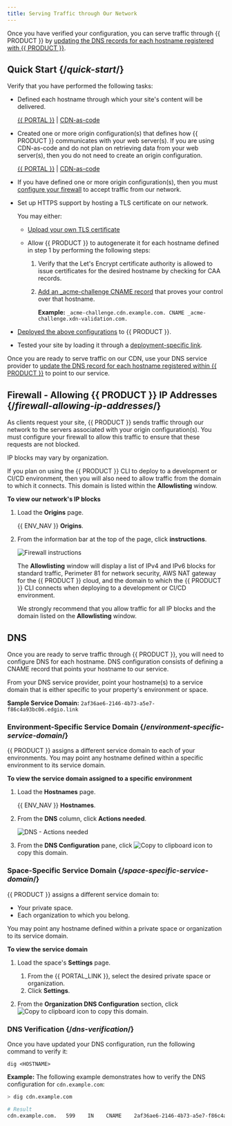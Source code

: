 ```yaml
---
title: Serving Traffic through Our Network
---
```


Once you have verified your configuration, you can serve traffic through {{ PRODUCT }} by [updating the DNS records for each hostname registered with {{ PRODUCT }}](#dns). 

## Quick Start {/*quick-start*/}

Verify that you have performed the following tasks:

-   Defined each hostname through which your site's content will be delivered. 

    [{{ PORTAL }}](#add-modify-delete-hostname) | [CDN-as-code](/guides/performance/cdn_as_code/edgio_config#environments)

-   Created one or more origin configuration(s) that defines how {{ PRODUCT }} communicates with your web server(s). If you are using CDN-as-code and do not plan on retrieving data from your web server(s), then you do not need to create an origin configuration.

    [{{ PORTAL }}](#add-an-origin-configuration) | [CDN-as-code](/guides/performance/cdn_as_code#defining-origins)

-   If you have defined one or more origin configuration(s), then you must [configure your firewall](#firewall-allowing-ip-addresses)  to accept traffic from our network.
-   Set up HTTPS support by hosting a TLS certificate on our network. 

    You may either:
    
    -   [Upload your own TLS certificate](/guides/security/tls_certificates#uploading-your-certificate)
    -   Allow {{ PRODUCT }} to autogenerate it for each hostname defined in step 1 by performing the following steps:

        1.  Verify that the Let's Encrypt certificate authority is allowed to issue certificates for the desired hostname by checking for CAA records.
        2.  [Add an _acme-challenge CNAME record](/guides/security/tls_certificates#domain-control-validation) that proves your control over that hostname. 

            **Example:** `_acme-challenge.cdn.example.com. CNAME _acme-challenge.xdn-validation.com.`

-   [Deployed the above configurations](/guides/basics/deployments) to {{ PRODUCT }}.
-   Tested your site by loading it through a [deployment-specific link](/guides/basics/deployments#deployment-specific-page).

Once you are ready to serve traffic on our CDN, use your DNS service provider to [update the DNS record for each hostname registered within {{ PRODUCT }}](#dns) to point to our service. 

## Firewall - Allowing {{ PRODUCT }} IP Addresses {/*firewall-allowing-ip-addresses*/}

As clients request your site, {{ PRODUCT }} sends traffic through our network to the servers associated with your origin configuration(s). You must configure your firewall to allow this traffic to ensure that these requests are not blocked.

<Callout type="important">

  IP blocks may vary by organization. 

</Callout>

<Callout type="info">

  If you plan on using the {{ PRODUCT }} CLI to deploy to a development or CI/CD environment, then you will also need to allow traffic from the domain to which it connects. This domain is listed within the **Allowlisting** window.

</Callout>

**To view our network's IP blocks**

1.  Load the **Origins** page.

    {{ ENV_NAV }} **Origins**. 

2.  From the information bar at the top of the page, click **instructions**.

    ![Firewall instructions](/images/v7/basics/origins-instructions.png)

    The **Allowlisting** window will display a list of IPv4 and IPv6 blocks for standard traffic, Perimeter 81 for network security, AWS NAT gateway for the {{ PRODUCT }} cloud, and the domain to which the {{ PRODUCT }} CLI connects when deploying to a development or CI/CD environment.

    <Callout type="important">

      We strongly recommend that you allow traffic for all IP blocks and the domain listed on the **Allowlisting** window.

    </Callout>

## DNS

Once you are ready to serve traffic through {{ PRODUCT }}, you will need to configure DNS for each hostname. DNS configuration consists of defining a CNAME record that points your hostname to our service. 

From your DNS service provider, point your hostname(s) to a service domain that is either specific to your property's environment or space.

**Sample Service Domain:** `2af36ae6-2146-4b73-a5e7-f86c4a93bc06.edgio.link`

### Environment-Specific Service Domain {/*environment-specific-service-domain*/}

{{ PRODUCT }} assigns a different service domain to each of your environments. You may point any hostname defined within a specific environment to its service domain. 

**To view the service domain assigned to a specific environment**

1.  Load the **Hostnames** page.

    {{ ENV_NAV }} **Hostnames**. 

2.  From the **DNS** column, click **Actions needed**.

    ![DNS - Actions needed](/images/v7/basics/hostnames-dns.png)

3.  From the **DNS Configuration** pane, click <Image inline src="/images/v7/icons/copy-to-clipboard.png" alt="Copy to clipboard icon" />  to copy this domain. 

### Space-Specific Service Domain {/*space-specific-service-domain*/}

{{ PRODUCT }} assigns a different service domain to:

-   Your private space.
-   Each organization to which you belong. 

You may point any hostname defined within a private space or organization to its service domain. 

**To view the service domain**

1.  Load the space's **Settings** page.

    1.  From the {{ PORTAL_LINK }}, select the desired private space or organization.
    2.  Click **Settings**.

2.  From the **Organization DNS Configuration** section, click <Image inline src="/images/v7/icons/copy-to-clipboard.png" alt="Copy to clipboard icon" />  to copy this domain. 

### DNS Verification {/*dns-verification*/}

Once you have updated your DNS configuration, run the following command to verify it:

`dig <HOSTNAME>`

**Example:** The following example demonstrates how to verify the DNS configuration for `cdn.example.com`:

```bash
> dig cdn.example.com

# Result
cdn.example.com.   599    IN    CNAME    2af36ae6-2146-4b73-a5e7-f86c4a93bc06.edgio.link
```
